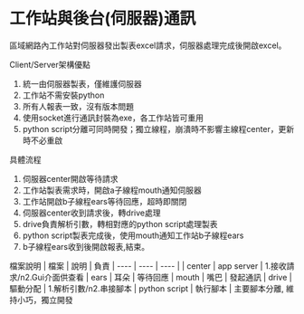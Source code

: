 # 工作站與後台(伺服器)通訊

區域網路內工作站對伺服器發出製表excel請求，伺服器處理完成後開啟excel。

Client/Server架構優點
1. 統一由伺服器製表，僅維護伺服器
2. 工作站不需安裝python
2. 所有人報表一致，沒有版本問題
3. 使用socket進行通訊封裝為exe，各工作站皆可重用
4. python script分離可同時開發；獨立線程，崩潰時不影響主線程center，更新時不必重啟

具體流程
1. 伺服器center開啟等待請求
2. 工作站製表需求時，開啟a子線程mouth通知伺服器
3. 工作站開啟b子線程ears等待回應，超時即關閉
4. 伺服器center收到請求後，轉drive處理
5. drive負責解析引數，轉相對應的python script處理製表
6. python script製表完成後，使用mouth通知工作站b子線程ears
7. b子線程ears收到後開啟報表,結束。

檔案說明
|  檔案   | 說明  | 負責
|  ----  | ----  | ----  |
| center  | app server | 1.接收請求/n2.Gui介面供查看
| ears  | 耳朵 | 等待回應
| mouth  | 嘴巴 | 發起通訊
| drive  | 驅動分配 | 1.解析引數/n2.串接腳本
| python script  | 執行腳本 | 主要腳本分離, 維持小巧，獨立開發
